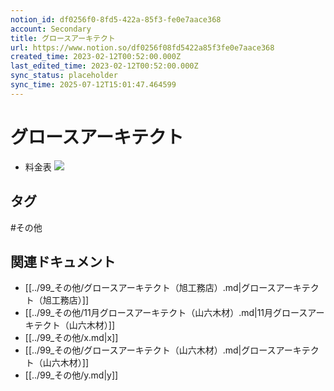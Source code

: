 ```yaml
---
notion_id: df0256f0-8fd5-422a-85f3-fe0e7aace368
account: Secondary
title: グロースアーキテクト
url: https://www.notion.so/df0256f08fd5422a85f3fe0e7aace368
created_time: 2023-02-12T00:52:00.000Z
last_edited_time: 2023-02-12T00:52:00.000Z
sync_status: placeholder
sync_time: 2025-07-12T15:01:47.464599
---
```

# グロースアーキテクト

- 料金表
  ![](https://prod-files-secure.s3.us-west-2.amazonaws.com/d58fe38c-a9d4-4466-aed9-85604b7b2c6d/eac7cd91-8f21-4ed1-8c83-d3e37f06c47a/2022-07-28_16.33.15.png?X-Amz-Algorithm=AWS4-HMAC-SHA256&X-Amz-Content-Sha256=UNSIGNED-PAYLOAD&X-Amz-Credential=ASIAZI2LB466UZMY5UFR%2F20250719%2Fus-west-2%2Fs3%2Faws4_request&X-Amz-Date=20250719T063115Z&X-Amz-Expires=3600&X-Amz-Security-Token=IQoJb3JpZ2luX2VjEIX%2F%2F%2F%2F%2F%2F%2F%2F%2F%2FwEaCXVzLXdlc3QtMiJHMEUCIF%2BLS8%2Fk0fyovgCzSgfOHoHl5hoEht%2F0GL3ltzIhret4AiEArm2K%2FHGclpnof8oyNE%2F5R6tIwb7rBGISutwQEIPsX9wqiAQInv%2F%2F%2F%2F%2F%2F%2F%2F%2F%2FARAAGgw2Mzc0MjMxODM4MDUiDABHPNKSOLY0XNO1mCrcA0wgbzdKEAscJFJsU4TAOyFOt034NFE3LW4KD15MNMmwwPidd3LmfwzsH7ifFpScW5ajUjgF3oSzLKgN7O7xWwHUIqDGVcMhBXNEDFHrVhKVzWIi%2FTGKgIRq0j4YS5FF%2FcxJQZ%2Brf%2BkKdJeh2cwwH0APCtYuZAuD7oPKAO8Xs2okxYEHLub7kFON5KX6dLGRbsYp%2B1ICRxOo5jZo2KL9oV1T0TWp4KuoubvnChj5dLUFTnJ9CXN53B8wxpN5p2aU0x2mq9RDyNLdUSy%2BTsVm9v3eSBwyMpJW6qYRpkGc99dL4mEV7dAezw%2BhxnRAoNFGE1JEEDbhNd8%2BMMnkMKIcCrApY9neUzkd7UpG%2BTXZlkYNOukK%2F8HTpy%2Bs71MLzAhcfoFYREDAzhgQVVlWEoWuJV%2BUm1tiZCUGsH9fPbY2X5YJgFhOEBzn0NLura%2Bl8HfSQhxDREcpyifGG4SfRLf7FeVHEWDTiQcjqpPAeZlukM201p6Ys6tItv3gRSiJWd%2Ff4jmp%2Bh%2BqfLP6HmbA53aAaCou%2BtHDFFO3rlXJ4nwLxEXlxYxgw9io0U%2FAJi4eV0USzZ6XIRUsZzmshV71VkdG3GpVGaAp5RIC104NwKh%2FV1Cu5v7uRyYFNbc7nPXTMNLF7MMGOqUBlGPyWeacxymvbCMxa0w%2FK5kV%2BWncnUQiL4psPLM068K%2FeJrCNlzNHoUPMObApXw310LIdZcG2JcceMQsKw8I0T5IVyIynz4V%2FqFtmc2I0tzDkM0bUZFv6zgY6OS5ahtgh3%2FXb34eKBsAn41g4qtJfIbMh4lelYk0x%2BU1yg0ObsGChymHPrY1oNhJKJe1Mbh%2FFIEYuHIqqsHY4uCv8ATPfyj72ZxL&X-Amz-Signature=744b831c5fedc3418557aeb42394e341662e68a98485b1d3c05ad3b7390a155c&X-Amz-SignedHeaders=host&x-amz-checksum-mode=ENABLED&x-id=GetObject)

## タグ

#その他 

## 関連ドキュメント

- [[../99_その他/グロースアーキテクト（旭工務店）.md|グロースアーキテクト（旭工務店）]]
- [[../99_その他/11月グロースアーキテクト（山六木材）.md|11月グロースアーキテクト（山六木材）]]
- [[../99_その他/x.md|x]]
- [[../99_その他/グロースアーキテクト（山六木材）.md|グロースアーキテクト（山六木材）]]
- [[../99_その他/y.md|y]]
